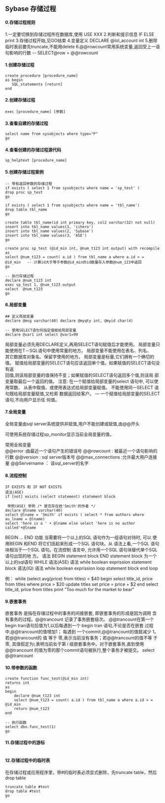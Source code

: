 ## Sybase 存储过程
#### 0.存储过程规则
1.一定要切换到存储过程所在数据库,使用 USE XXX
2.判断和提示信息 IF ELSE print
3.存储过程开始,见GO结束
4.变量定义 DECLARE @lol_account int
5.删除临时表前要先truncate,不能用delete
6.@@rowcount常用系统变量,返回受上一语句影响的行数
-- SELECT@row = @@rowcount

#### 1.创建存储过程
````shell script
create procedure [procedure_name]
as begin
   SQL_statements [return]
end
````
#### 2.创建存储过程
````shell script
exec [procedure_name] [参数]
````

#### 3.查看自建的存储过程
````shell script
select name from sysobjects where type="P"
go
````
#### 4.查看创建的存储过程源代码
````shell script
sp_helptext [procedure_name] 
````

#### 5.创建存储过程案例
````shell script
-- 带有返回参数的存储过程
if exists ( select 1 from sysobjects where name = 'sp_test' )
drop proc sp_test
go
 
if exists ( select 1 from sysobjects where name = 'tbl_name')
drop table tbl_name
go
 
create table tbl_name(id int primary key, col2 varchar(32) not null)
insert into tbl_name values(1, 'iihero')
insert into tbl_name values(2, 'Sybase')
insert into tbl_name values(3, 'ASE')
go
 
create proc sp_test (@id_min int, @num_t123 int output) with recompile
as
select @num_t123 = count( a.id ) from tbl_name a where a.id > = @id_min   -- 计算id大于等于参数@id_min的id数量存入参数@num_123中返回
go 

-- 执行存储过程
declare @num_t123 int
exec sp_test 1, @num_t123 output
select  @num_t123
go

````



#### 6.局部变量
````shell script
## 定义局部变量
declare @msg varchar(40) declare @myqty int, @myid char(4)

-- 使用SELECT语句将指定值赋给局部变量
declare @var1 int select @var1=99
````
局部变量必须先用DECLARE定义,再用SELECT语句赋值后才能使用。 局部变量只能使用在T－SQL语句中使用常量的地方。 局部变量不能使用在表名、列名、  
其它数据库对象名、保留字使用的地方。 局部变量是标量,它们拥有一个确切的值。 赋值给局部变量的SELECT语句应该返回单个值。如果赋值的SELECT语句没有返  
回值,则该局部变量的值保持不变；如果赋值的SELECT语句返回多个值,则该局 部变量取最后一个返回的值。
注意: 在一个赋值给局部变量的select 语句中, 可以使用常数、 从表中取值、或使用表达式给局部变量赋值。 
     不能使用同一SELECT 语句既给局部变量赋值,又检索 数据返回给客户。 — 一个赋值给局部变量的SELECT 语句,不向用户显示任 何值。
#### 7.全局变量
全局变量由sql server系统提供并赋值,用户不能创建或赋值,由@@开头

可使用系统存储过程sp_monitor显示当前全局变量的值。

常用全局变量  
@@error :由最近一个语句产生的错误号
@@rowcount : 被最近一个语句影响的行数 
@@version : sql server版本号
@@max_connections :允许最大用户连接量
@@Servername ： 该sql_server的名字

#### 8.流程控制
````shell script
IF EXISTS 和 IF NOT EXISTS
语法(ASE)  
if [not] exists (select statement) statement block
 
 举例(ASE) 举例 /* 是否存在姓'Smith'的作者 */ 
declare @lname varchar(40) 
select @lname = 'Smith' if exists ( select * from authors where au_lname = @lname)
select 'here is a ' + @lname else select 'here is no author called'+@lname
````
BEGIN ... END
功能 当需要将一个以上的SQL 语句作为一组语句对待时, 可以 使用BEGIN 和END 将它们括起来形成一个SQL 语句块。从 语法上看,一个SQL 语句块相当于一个SQL 语句。在流控制 语言中, 允许用一个SQL 语句块替代单个SQL 语句出现的地 方。
语法 BEGIN statement block END
statement block 为一个以上的sql语句
WHILE
语法(ASE) 语法 
while boolean exprission statement block 
语法(IQ) 语法 
while boolean exprission loop statement block end loop

例：
while (select avg(price) from titles) < $40 
begin 
select title_id, price from titles where price > $20 update titles set price = price + $2 
end 
select title_id, price from titles 
print "Too much for the market to bear"

#### 9.嵌套事务
嵌套事务 是指在存储过程中的事务的间接嵌套, 即嵌套事务的形成是因为调用 含有事务的过程。@@trancount 记录了事务嵌套级次。
@@trancount在第一个 begin tran语句后值为1,以后每遇到一个 begin tran 语句,不论是否在嵌套 过程中,@@trancount的值增加1；
每遇到 一个commit,@@trancount的值就减少 1。若@@trancount的 值 等于 零,表示当前没有事务；若@@trancount的值不等 于零,
其值假定为i,表明当前处于第 i 级嵌套事务中。对于嵌套事务,直到使用@@trancount 的值为零的那个commit语句被执行,整个事务才被提交。 select @@trancount

#### 10.带参数的函数
````shell script
create function func_test(@id_min int)
returns int
as
begin
    declare @num_t123 int
    select @num_t123 = count( a.id ) from tbl_name a where a.id > = @id_min
    return @num_t123
end

-- 执行函数
select dbo.func_test(1)
go
````

#### 11.存储过程中的游标
````shell script

````

#### 12.存储过程中的临时表
在存储过程或应用程序里，带#的临时表必须显式删除，先truncate table，然后drop table
````shell script
truncate table #test
drop table #test 
go
````
